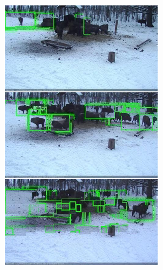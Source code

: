![20210207-161602-162606](in2/20210207/20210207-161602-162606_0_.jpg)
![20210207-162613-163617](in2/20210207/20210207-162613-163617_0_.jpg)
![20210207-163623-164628](in2/20210207/20210207-163623-164628_0_.jpg)
